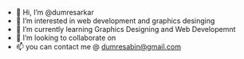 - 👋 Hi, I’m @dumresarkar
- 👀 I’m interested in web development and graphics desinging
- 🌱 I’m currently learning Graphics Designing and Web Developemnt 
- 💞️ I’m looking to collaborate on 
- 📫 you can contact me @ dumresabin@gmail.com

<!---
dumresarkar/dumresarkar is a ✨ special ✨ repository because its `README.md` (this file) appears on your GitHub profile.
You can click the Preview link to take a look at your changes.
--->
